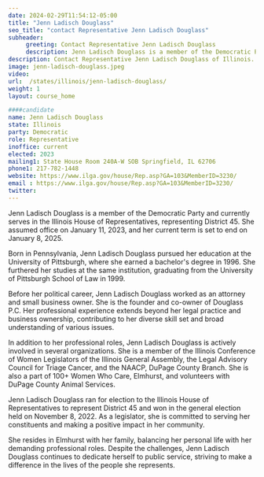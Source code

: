 ```yaml
---
date: 2024-02-29T11:54:12-05:00
title: "Jenn Ladisch Douglass"
seo_title: "contact Representative Jenn Ladisch Douglass"
subheader:
     greeting: Contact Representative Jenn Ladisch Douglass
     description: Jenn Ladisch Douglass is a member of the Democratic Party and currently serves in the Illinois House of Representatives, representing District 45. She assumed office on January 11, 2023, and her current term is set to end on January 8, 2025.
description: Contact Representative Jenn Ladisch Douglass of Illinois. Contact information for Jenn Ladisch Douglass includes email address, phone number, and mailing address.
image: jenn-ladisch-douglass.jpeg
video:
url:  /states/illinois/jenn-ladisch-douglass/
weight: 1
layout: course_home

####candidate
name: Jenn Ladisch Douglass
state: Illinois
party: Democratic
role: Representative
inoffice: current
elected: 2023
mailing1: State House Room 240A-W SOB Springfield, IL 62706
phone1: 217-782-1448
website: https://www.ilga.gov/house/Rep.asp?GA=103&MemberID=3230/
email : https://www.ilga.gov/house/Rep.asp?GA=103&MemberID=3230/
twitter:
---
```


Jenn Ladisch Douglass is a member of the Democratic Party and currently serves in the Illinois House of Representatives, representing District 45. She assumed office on January 11, 2023, and her current term is set to end on January 8, 2025.

Born in Pennsylvania, Jenn Ladisch Douglass pursued her education at the University of Pittsburgh, where she earned a bachelor's degree in 1996. She furthered her studies at the same institution, graduating from the University of Pittsburgh School of Law in 1999.

Before her political career, Jenn Ladisch Douglass worked as an attorney and small business owner. She is the founder and co-owner of Douglass P.C. Her professional experience extends beyond her legal practice and business ownership, contributing to her diverse skill set and broad understanding of various issues.

In addition to her professional roles, Jenn Ladisch Douglass is actively involved in several organizations. She is a member of the Illinois Conference of Women Legislators of the Illinois General Assembly, the Legal Advisory Council for Triage Cancer, and the NAACP, DuPage County Branch. She is also a part of 100+ Women Who Care, Elmhurst, and volunteers with DuPage County Animal Services.

Jenn Ladisch Douglass ran for election to the Illinois House of Representatives to represent District 45 and won in the general election held on November 8, 2022. As a legislator, she is committed to serving her constituents and making a positive impact in her community.

She resides in Elmhurst with her family, balancing her personal life with her demanding professional roles. Despite the challenges, Jenn Ladisch Douglass continues to dedicate herself to public service, striving to make a difference in the lives of the people she represents.
